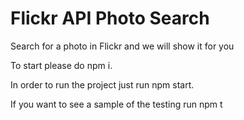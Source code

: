 # Flickr API Photo Search
Search for a photo in Flickr and we will show it for you

To start please do npm i.

In order to run the project just run npm start.

If you want to see a sample of the testing run npm t
